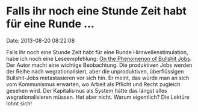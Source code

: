Falls ihr noch eine Stunde Zeit habt für eine Runde \...
========================================================

Date: 2013-08-20 08:22:08

Falls ihr noch eine Stunde Zeit habt für eine Runde
Hirnwellenstimulation, habe ich noch eine Leseempfehlung: [On the
Phenomenon of Bullshit Jobs](http://www.strikemag.org/bullshit-jobs/).
Der Autor macht eine wichtige Beobachtung. Die produktiven Jobs werden
der Reihe nach wegrationalisiert, aber die unproduktiven, überflüssigen
Bullshit-Jobs metastasieren vor sich hin. Er meint, das würde man an
sich vom Kommunismus erwarten, wo Arbeit als Pflicht und Recht zugleich
gesehen wird. Der Kapitalismus als System hätte das längst alles
wegrationalisieren müssen. Hat aber nicht. Warum eigentlich? Die Lektüre
lohnt sich!
